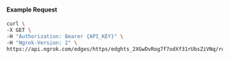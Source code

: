 <!-- Code generated for API Clients. DO NOT EDIT. -->

#### Example Request

```bash
curl \
-X GET \
-H "Authorization: Bearer {API_KEY}" \
-H "Ngrok-Version: 2" \
https://api.ngrok.com/edges/https/edghts_2XGwDvRog7f7odXf31rUbsZiVNq/routes/edghtsrt_2XGwDrxWvRR6xiOL8oQuxGV0wNB/compression
```
